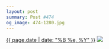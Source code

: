 ```yaml
---
layout: post
summary: Post #474
og_image: 474-1280.jpg
---
```


<p>
  <time><a href="/474">{{ page.date | date: "%B %e, %Y" }}</a></time>
  <a href="/474"><img src="{{ site.assets_url }}/474-640.jpg" srcset="{{ site.assets_url }}/474-1280.jpg 1280w, {{ site.assets_url }}/474-960.jpg 960w, {{ site.assets_url }}/474-640.jpg 640w, {{ site.assets_url }}/474-320.jpg 320w" sizes="(min-width: 700px) 50vw, calc(100vw - 2rem)" /></a>
</p>
